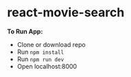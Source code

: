 # react-movie-search
**To Run App:**
- Clone or download repo
- Run `npm install`
- Run `npm run dev`
- Open localhost:8000
